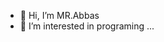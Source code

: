 - 👋 Hi, I’m MR.Abbas
- 👀 I’m interested in programing ...
  

<!---
Mrabbas2007/Mrabbas2007 is a ✨ special ✨ repository because its `README.md` (this file) appears on your GitHub profile.
You can click the Preview link to take a look at your changes.
--->
